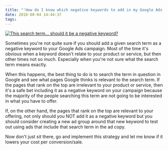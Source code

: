 ```yaml
---
title: "'How do I know which negative keywords to add in my Google Ads Search Campaign?'"
date: 2018-08-04 14:44:37
tags:
---
```


<a href="https://imgflip.com/i/2faqf5"><img src="https://i.imgflip.com/2faqf5.jpg" title="This search term... should it be a negative keyword?"/></a>

Sometimes you're not quite sure if you should add a given search term as a negative keyword to your Google Ads campaign. Most of the time it's obvious when a keyword doesn't relate to your product or service, but then other times not so much. Especially when you're not sure what the search term means exactly. 

When this happens, the best thing to do is to search the term in question in Google and see what pages Google thinks is relevant to the search term. If the pages that rank on the top are irrelevant to your product or service, then it's a safe bet including it as a negative keyword on your campaign because the majority of the people searching this term are not going to be interested in what you have to offer.

If, on the other hand, the pages that rank on the top are relevant to your offering, not only should you NOT add it as a negative keyword but you should consider creating a new ad group around that new keyword to test out using ads that include that search term in the ad copy.

Now don't just sit there, go and implement this strategy and let me know if it lowers your cost per conversion/sale.